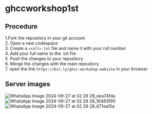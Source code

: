 # ghccworkshop1st

## Procedure
1.Fork the repository in your git account<br />
2. Open a new codespace<br />
3. Create a ```<roll>.txt``` file and name it with your roll number<br />
4. Add your full name to the .txt file<br />
5. Push the changes to your repository<br />
6. Merge the changes with the main repository<br />
7. open the link ```https://bit.ly/ghcc-workshop-website``` in your browser

## Server images
![WhatsApp Image 2024-09-27 at 02 29 29_eea74fda](https://github.com/user-attachments/assets/cd28cfe9-df94-43c9-86be-1813904b088f)
![WhatsApp Image 2024-09-27 at 02 29 28_16483f90](https://github.com/user-attachments/assets/f51a3493-5343-4284-8e96-8a2379cd8452)
![WhatsApp Image 2024-09-27 at 02 29 28_671ea15a](https://github.com/user-attachments/assets/eaa024e9-b8b2-4ff3-8e55-ec120e1de83e)


